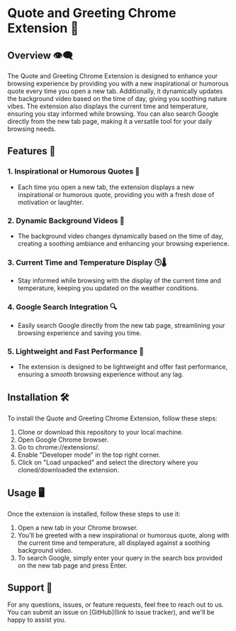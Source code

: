 # Quote and Greeting Chrome Extension 🌟

## Overview 👁️‍🗨️
The Quote and Greeting Chrome Extension is designed to enhance your browsing experience by providing you with a new inspirational or humorous quote every time you open a new tab. Additionally, it dynamically updates the background video based on the time of day, giving you soothing nature vibes. The extension also displays the current time and temperature, ensuring you stay informed while browsing. You can also search Google directly from the new tab page, making it a versatile tool for your daily browsing needs.

## Features 🚀

### 1. Inspirational or Humorous Quotes 💬
- Each time you open a new tab, the extension displays a new inspirational or humorous quote, providing you with a fresh dose of motivation or laughter.

### 2. Dynamic Background Videos 🎥
- The background video changes dynamically based on the time of day, creating a soothing ambiance and enhancing your browsing experience.

### 3. Current Time and Temperature Display 🕒🌡️
- Stay informed while browsing with the display of the current time and temperature, keeping you updated on the weather conditions.

### 4. Google Search Integration 🔍
- Easily search Google directly from the new tab page, streamlining your browsing experience and saving you time.

### 5. Lightweight and Fast Performance 💨
- The extension is designed to be lightweight and offer fast performance, ensuring a smooth browsing experience without any lag.

## Installation 🛠️
To install the Quote and Greeting Chrome Extension, follow these steps:

1. Clone or download this repository to your local machine.
2. Open Google Chrome browser.
3. Go to chrome://extensions/.
4. Enable "Developer mode" in the top right corner.
5. Click on "Load unpacked" and select the directory where you cloned/downloaded the extension.

## Usage 🖥️
Once the extension is installed, follow these steps to use it:

1. Open a new tab in your Chrome browser.
2. You'll be greeted with a new inspirational or humorous quote, along with the current time and temperature, all displayed against a soothing background video.
3. To search Google, simply enter your query in the search box provided on the new tab page and press Enter.

## Support 🤝
For any questions, issues, or feature requests, feel free to reach out to us. You can submit an issue on [GitHub](link to issue tracker), and we'll be happy to assist you.
